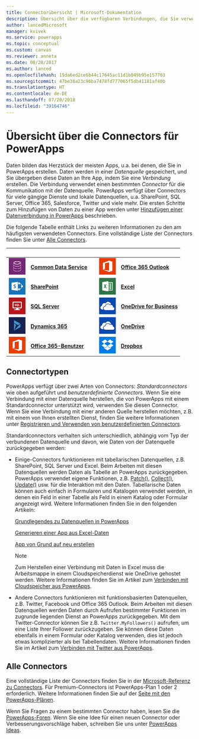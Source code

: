 ```yaml
---
title: Connectorübersicht | Microsoft-Dokumentation
description: Übersicht über die verfügbaren Verbindungen, die Sie verwenden können, um Apps zu erstellen
author: lancedMicrosoft
manager: kvivek
ms.service: powerapps
ms.topic: conceptual
ms.custom: canvas
ms.reviewer: anneta
ms.date: 08/28/2017
ms.author: lanced
ms.openlocfilehash: 15da6ed2ce6b44c17645ac11d1b049b95e157703
ms.sourcegitcommit: 47be38a23c96ba7478fd777065f5db41181af40b
ms.translationtype: HT
ms.contentlocale: de-DE
ms.lasthandoff: 07/20/2018
ms.locfileid: "39164746"
---
```

# <a name="overview-of-connectors-for-powerapps"></a>Übersicht über die Connectors für PowerApps
Daten bilden das Herzstück der meisten Apps, u.a. bei denen, die Sie in PowerApps erstellen. Daten werden in einer *Datenquelle* gespeichert, und Sie übergeben diese Daten an Ihre App, indem Sie eine *Verbindung* erstellen. Die Verbindung verwendet einen bestimmten *Connector* für die Kommunikation mit der Datenquelle. PowerApps verfügt über Connectors für viele gängige Dienste und lokale Datenquellen, u.a. SharePoint, SQL Server, Office 365, Salesforce, Twitter und viele mehr. Die ersten Schritte zum Hinzufügen von Daten zu einer App werden unter [Hinzufügen einer Datenverbindung in PowerApps](add-data-connection.md) beschrieben.

Die folgende Tabelle enthält Links zu weiteren Informationen zu den am häufigsten verwendeten Connectors. Eine vollständige Liste der Connectors finden Sie unter [Alle Connectors](#all-connectors).

| &nbsp; | &nbsp; | &nbsp; | &nbsp; | &nbsp; |
| --- | --- | --- | --- | --- |
| ![Common Data Service](./media/connections-list/cdm.png) |[**Common Data Service**](../common-data-service/data-platform-intro.md) |&nbsp; |![Office 365 Outlook](./media/connections-list/office365.png) |[**Office 365 Outlook**](connections/connection-office365-outlook.md) |
| ![SharePoint](./media/connections-list/sharepoint.png) |[**SharePoint**](connections/connection-sharepoint-online.md) |&nbsp; |![Excel](./media/connections-list/excel.png) |[**Excel**](connections/connection-excel.md) |
| ![SQL Server](./media/connections-list/sql.png) |[**SQL Server**](connections/connection-azure-sqldatabase.md) |&nbsp; |![OneDrive for Business](./media/connections-list/onedrive.png) |[**OneDrive for Business**](connections/cloud-storage-blob-connections.md) |
| ![Dynamics 365](./media/connections-list/dynamics-365.png) |[**Dynamics 365**](connections/connection-dynamics-crmonline.md) |&nbsp; |![OneDrive](./media/connections-list/onedrive.png) |[**OneDrive**](connections/cloud-storage-blob-connections.md) |
| ![Office 365-Benutzer](./media/connections-list/office365.png) |[**Office 365-Benutzer**](connections/connection-office365-users.md) |&nbsp; |![Dropbox](./media/connections-list/dropbox.png) |[**Dropbox**](connections/cloud-storage-blob-connections.md) |

## <a name="types-of-connectors"></a>Connectortypen
PowerApps verfügt über zwei Arten von Connectors: *Standardconnectors* wie oben aufgeführt und *benutzerdefinierte Connectors*. Wenn Sie eine Verbindung mit einer Datenquelle herstellen, die von PowerApps mit einem Standardconnector unterstützt wird, verwenden Sie diesen Connector. Wenn Sie eine Verbindung mit einer anderen Quelle herstellen möchten, z.B. mit einem von Ihnen erstellten Dienst, finden Sie weitere Informationen unter [Registrieren und Verwenden von benutzerdefinierten Connectors](../canvas-apps/register-custom-api.md).

Standardconnectors verhalten sich unterschiedlich, abhängig vom Typ der verbundenen Datenquelle und davon, wie Daten von der Datenquelle zurückgegeben werden:

* Einige-Connectors funktionieren mit tabellarischen Datenquellen, z.B. SharePoint, SQL Server und Excel. Beim Arbeiten mit diesen Datenquellen werden Daten als Tabelle an PowerApps zurückgegeben. PowerApps verwendet eigene Funktionen, z.B. [Patch()](functions/function-patch.md), [Collect()](functions/function-clear-collect-clearcollect.md), [Update()](functions/function-update-updateif.md) usw. für die Interaktion mit den Daten. Tabellarische Daten können auch einfach in Formularen und Katalogen verwendet werden, in denen ein Feld in einer Tabelle als Feld in einem Katalog oder Formular angezeigt wird. Weitere Informationen finden Sie in den folgenden Artikeln:

    [Grundlegendes zu Datenquellen in PowerApps](working-with-data-sources.md)

    [Generieren einer App aus Excel-Daten](get-started-create-from-data.md)

    [App von Grund auf neu erstellen](get-started-create-from-blank.md)

    > [!NOTE]
  > Zum Herstellen einer Verbindung mit Daten in Excel muss die Arbeitsmappe in einem Cloudspeicherdienst wie OneDrive gehostet werden. Weitere Informationen finden Sie im Artikel zum [Verbinden mit Cloudspeicher aus PowerApps](connections/cloud-storage-blob-connections.md).

* Andere Connectors funktionieren mit funktionsbasierten Datenquellen, z.B. Twitter, Facebook und Office 365 Outlook. Beim Arbeiten mit diesen Datenquellen werden Daten durch Aufrufen bestimmter Funktionen im zugrunde liegenden Dienst an PowerApps zurückgegeben. Mit dem Twitter-Connector können Sie z.B. `Twitter.MyFollowers()` aufrufen, um eine Liste Ihrer Follower zurückzugeben. Sie können diese Daten ebenfalls in einem Formular oder Katalog verwenden, dies ist jedoch etwas komplizierter als bei Tabellendaten. Weitere Informationen finden Sie im Artikel zum [Verbinden mit Twitter aus PowerApps](connections/connection-twitter.md).

## <a name="all-connectors"></a>Alle Connectors
Eine vollständige Liste der Connectors finden Sie in der [Microsoft-Referenz zu Connectors](https://docs.microsoft.com/connectors/). Für Premium-Connectors ist PowerApps-Plan 1 oder 2 erforderlich. Weitere Informationen finden Sie auf der [Seite mit den PowerApps-Plänen](https://powerapps.microsoft.com/pricing/).


Wenn Sie Fragen zu einem bestimmten Connector haben, lesen Sie die [PowerApps-Foren](https://powerusers.microsoft.com/t5/PowerApps-Community/ct-p/PowerApps1). Wenn Sie eine Idee für einen neuen Connector oder Verbesserungsvorschläge haben, schreiben Sie uns unter [PowerApps Ideas](https://powerusers.microsoft.com/t5/PowerApps-Ideas/idb-p/PowerAppsIdeas).

